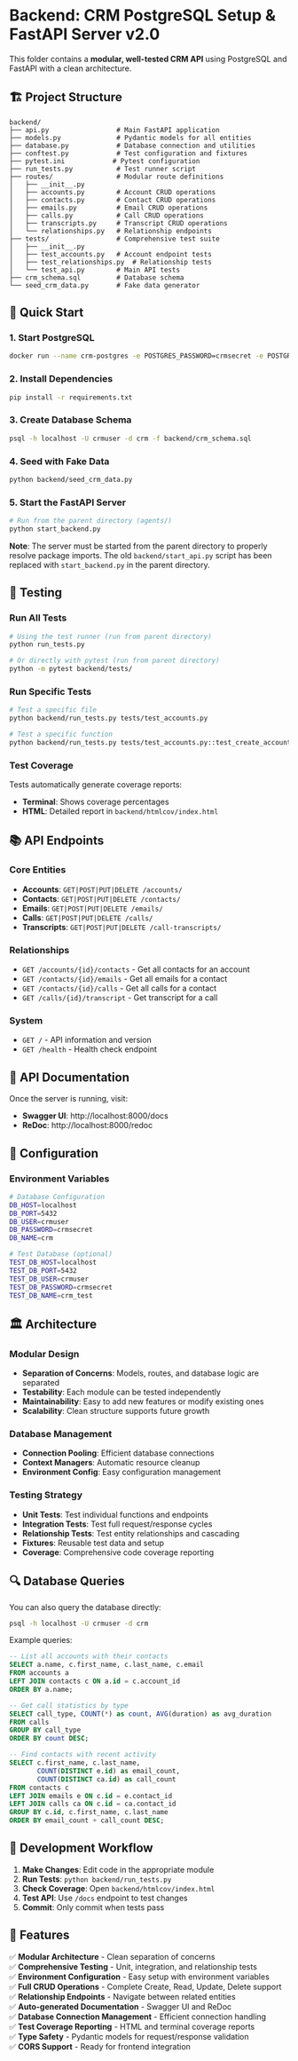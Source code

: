 # Backend: CRM PostgreSQL Setup & FastAPI Server v2.0

This folder contains a **modular, well-tested CRM API** using PostgreSQL and FastAPI with a clean architecture.

## 🏗️ Project Structure

```
backend/
├── api.py                 # Main FastAPI application
├── models.py              # Pydantic models for all entities
├── database.py            # Database connection and utilities
├── conftest.py            # Test configuration and fixtures
├── pytest.ini            # Pytest configuration
├── run_tests.py           # Test runner script
├── routes/                # Modular route definitions
│   ├── __init__.py
│   ├── accounts.py        # Account CRUD operations
│   ├── contacts.py        # Contact CRUD operations
│   ├── emails.py          # Email CRUD operations
│   ├── calls.py           # Call CRUD operations
│   ├── transcripts.py     # Transcript CRUD operations
│   └── relationships.py   # Relationship endpoints
├── tests/                 # Comprehensive test suite
│   ├── __init__.py
│   ├── test_accounts.py   # Account endpoint tests
│   ├── test_relationships.py  # Relationship tests
│   └── test_api.py        # Main API tests
├── crm_schema.sql         # Database schema
└── seed_crm_data.py       # Fake data generator
```

## 🚀 Quick Start

### 1. Start PostgreSQL
```bash
docker run --name crm-postgres -e POSTGRES_PASSWORD=crmsecret -e POSTGRES_USER=crmuser -e POSTGRES_DB=crm -p 5432:5432 -d postgres:16
```

### 2. Install Dependencies
```bash
pip install -r requirements.txt
```

### 3. Create Database Schema
```bash
psql -h localhost -U crmuser -d crm -f backend/crm_schema.sql
```

### 4. Seed with Fake Data
```bash
python backend/seed_crm_data.py
```

### 5. Start the FastAPI Server
```bash
# Run from the parent directory (agents/)
python start_backend.py
```

**Note**: The server must be started from the parent directory to properly resolve package imports. The old `backend/start_api.py` script has been replaced with `start_backend.py` in the parent directory.

## 🧪 Testing

### Run All Tests
```bash
# Using the test runner (run from parent directory)
python run_tests.py

# Or directly with pytest (run from parent directory)
python -m pytest backend/tests/
```

### Run Specific Tests
```bash
# Test a specific file
python backend/run_tests.py tests/test_accounts.py

# Test a specific function
python backend/run_tests.py tests/test_accounts.py::test_create_account
```

### Test Coverage
Tests automatically generate coverage reports:
- **Terminal**: Shows coverage percentages
- **HTML**: Detailed report in `backend/htmlcov/index.html`

## 📚 API Endpoints

### Core Entities
- **Accounts**: `GET|POST|PUT|DELETE /accounts/`
- **Contacts**: `GET|POST|PUT|DELETE /contacts/`
- **Emails**: `GET|POST|PUT|DELETE /emails/`
- **Calls**: `GET|POST|PUT|DELETE /calls/`
- **Transcripts**: `GET|POST|PUT|DELETE /call-transcripts/`

### Relationships
- `GET /accounts/{id}/contacts` - Get all contacts for an account
- `GET /contacts/{id}/emails` - Get all emails for a contact
- `GET /contacts/{id}/calls` - Get all calls for a contact
- `GET /calls/{id}/transcript` - Get transcript for a call

### System
- `GET /` - API information and version
- `GET /health` - Health check endpoint

## 📖 API Documentation

Once the server is running, visit:
- **Swagger UI**: http://localhost:8000/docs
- **ReDoc**: http://localhost:8000/redoc

## 🔧 Configuration

### Environment Variables
```bash
# Database Configuration
DB_HOST=localhost
DB_PORT=5432
DB_USER=crmuser
DB_PASSWORD=crmsecret
DB_NAME=crm

# Test Database (optional)
TEST_DB_HOST=localhost
TEST_DB_PORT=5432
TEST_DB_USER=crmuser
TEST_DB_PASSWORD=crmsecret
TEST_DB_NAME=crm_test
```

## 🏛️ Architecture

### Modular Design
- **Separation of Concerns**: Models, routes, and database logic are separated
- **Testability**: Each module can be tested independently
- **Maintainability**: Easy to add new features or modify existing ones
- **Scalability**: Clean structure supports future growth

### Database Management
- **Connection Pooling**: Efficient database connections
- **Context Managers**: Automatic resource cleanup
- **Environment Config**: Easy configuration management

### Testing Strategy
- **Unit Tests**: Test individual functions and endpoints
- **Integration Tests**: Test full request/response cycles
- **Relationship Tests**: Test entity relationships and cascading
- **Fixtures**: Reusable test data and setup
- **Coverage**: Comprehensive code coverage reporting

## 🔍 Database Queries

You can also query the database directly:
```bash
psql -h localhost -U crmuser -d crm
```

Example queries:
```sql
-- List all accounts with their contacts
SELECT a.name, c.first_name, c.last_name, c.email
FROM accounts a
LEFT JOIN contacts c ON a.id = c.account_id
ORDER BY a.name;

-- Get call statistics by type
SELECT call_type, COUNT(*) as count, AVG(duration) as avg_duration
FROM calls
GROUP BY call_type
ORDER BY count DESC;

-- Find contacts with recent activity
SELECT c.first_name, c.last_name, 
       COUNT(DISTINCT e.id) as email_count,
       COUNT(DISTINCT ca.id) as call_count
FROM contacts c
LEFT JOIN emails e ON c.id = e.contact_id
LEFT JOIN calls ca ON c.id = ca.contact_id
GROUP BY c.id, c.first_name, c.last_name
ORDER BY email_count + call_count DESC;
```

## 🚦 Development Workflow

1. **Make Changes**: Edit code in the appropriate module
2. **Run Tests**: `python backend/run_tests.py`
3. **Check Coverage**: Open `backend/htmlcov/index.html`
4. **Test API**: Use `/docs` endpoint to test changes
5. **Commit**: Only commit when tests pass

## 🎯 Features

✅ **Modular Architecture** - Clean separation of concerns  
✅ **Comprehensive Testing** - Unit, integration, and relationship tests  
✅ **Environment Configuration** - Easy setup with environment variables  
✅ **Full CRUD Operations** - Complete Create, Read, Update, Delete support  
✅ **Relationship Endpoints** - Navigate between related entities  
✅ **Auto-generated Documentation** - Swagger UI and ReDoc  
✅ **Database Connection Management** - Efficient connection handling  
✅ **Test Coverage Reporting** - HTML and terminal coverage reports  
✅ **Type Safety** - Pydantic models for request/response validation  
✅ **CORS Support** - Ready for frontend integration  
